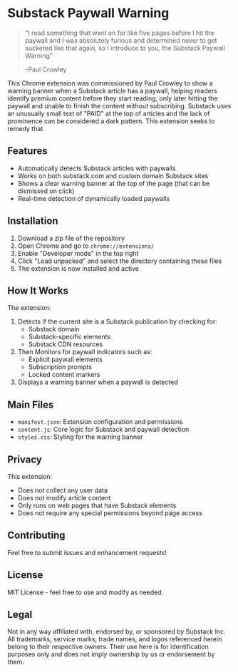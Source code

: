 # Substack Paywall Warning

> "I read something that went on for like five pages before I hit the paywall and I was absolutely furious and determined never to get suckered like that again, so I introduce to you, the Substack Paywall Warning" 

> -Paul Crowley

This Chrome extension was commissioned by Paul Crowley to show a warning banner when a Substack article has a paywall, helping readers identify premium content before they start reading, only later hitting the paywall and unable to finish the content without subscribing. Substack uses an unusually small text of "PAID" at the top of articles and the lack of prominence can be considered a dark pattern. This extension seeks to remedy that.

## Features

- Automatically detects Substack articles with paywalls
- Works on both substack.com and custom domain Substack sites
- Shows a clear warning banner at the top of the page (that can be dismissed on click)
- Real-time detection of dynamically loaded paywalls

## Installation

1. Download a zip file of the repository
3. Open Chrome and go to `chrome://extensions/`
4. Enable "Developer mode" in the top right
5. Click "Load unpacked" and select the directory containing these files
6. The extension is now installed and active

## How It Works

The extension:
1. Detects if the current site is a Substack publication by checking for:
   - Substack domain
   - Substack-specific elements
   - Substack CDN resources
2. Then Monitors for paywall indicators such as:
   - Explicit paywall elements
   - Subscription prompts
   - Locked content markers
3. Displays a warning banner when a paywall is detected

## Main Files

- `manifest.json`: Extension configuration and permissions
- `content.js`: Core logic for Substack and paywall detection
- `styles.css`: Styling for the warning banner

## Privacy

This extension:
- Does not collect any user data
- Does not modify article content
- Only runs on web pages that have Substack elements
- Does not require any special permissions beyond page access

## Contributing

Feel free to submit issues and enhancement requests!

## License

MIT License - feel free to use and modify as needed.

## Legal

Not in any way affiliated with, endorsed by, or sponsored by Substack Inc. All trademarks, service marks, trade names, and logos referenced herein belong to their respective owners. Their use here is for identification purposes only and does not imply ownership by us or endorsement by them.
